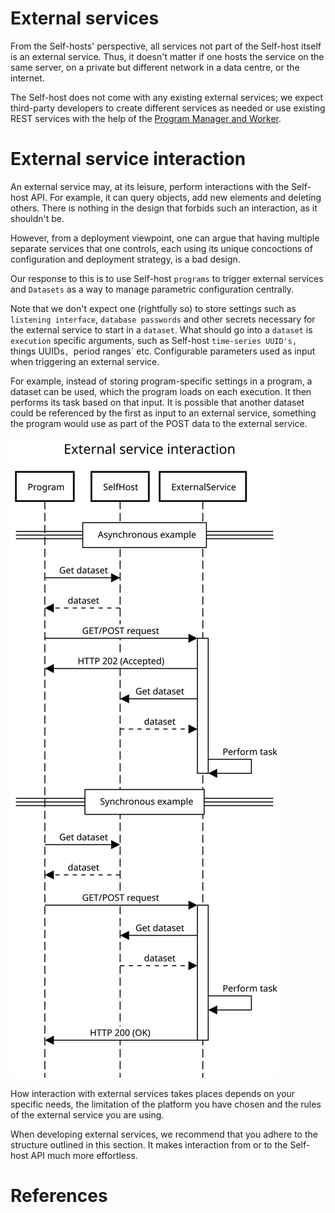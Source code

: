 # External services

From the Self-hosts' perspective, all services not part of the Self-host itself is an external service. Thus, it doesn't matter if one hosts the service on the same server, on a private but different network in a data centre, or the internet.

The Self-host does not come with any existing external services; we expect third-party developers to create different services as needed or use existing REST services with the help of the [Program Manager and Worker][1].

# External service interaction

An external service may, at its leisure, perform interactions with the Self-host API. For example, it can query objects, add new elements and deleting others. There is nothing in the design that forbids such an interaction, as it shouldn't be.

However, from a deployment viewpoint, one can argue that having multiple separate services that one controls, each using its unique concoctions of configuration and deployment strategy, is a bad design.

Our response to this is to use Self-host `programs` to trigger external services and `Datasets` as a way to manage parametric configuration centrally.

Note that we don't expect one (rightfully so) to store settings such as `listening interface`, `database passwords` and other secrets necessary for the external service to start in a `dataset`. What should go into a `dataset` is `execution` specific arguments, such as Self-host `time-series UUID's, `things UUIDs`, `period ranges` etc. Configurable parameters used as input when triggering an external service.

For example, instead of storing program-specific settings in a program, a dataset can be used, which the program loads on each execution. It then performs its task based on that input. It is possible that another dataset could be referenced by the first as input to an external service, something the program would use as part of the POST data to the external service.

![External service interaction example][fig1]

How interaction with external services takes places depends on your specific needs, the limitation of the platform you have chosen and the rules of the external service you are using.

When developing external services, we recommend that you adhere to the structure outlined in this section. It makes interaction from or to the Self-host API much more effortless.


# References

[1]: <https://github.com/self-host/self-host/blob/main/docs/program_manager_worker.md> "Program Manager and Worker" 
[fig1]: https://raw.githubusercontent.com/self-host/self-host/main/docs/assets/external_service_interaction_ex.svg "External service interaction example"
